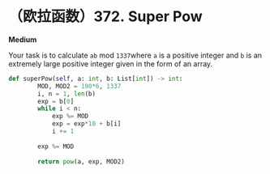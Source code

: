 # （欧拉函数）372. Super Pow

**Medium**

Your task is to calculate `ab` mod `1337`where `a` is a positive integer and `b` is an extremely large positive integer given in the form of an array.

```python
def superPow(self, a: int, b: List[int]) -> int:
        MOD, MOD2 = 190*6, 1337
        i, n = 1, len(b)
        exp = b[0]
        while i < n: 
            exp %= MOD
            exp = exp*10 + b[i]
            i += 1
        
        exp %= MOD
        
        return pow(a, exp, MOD2)
```
